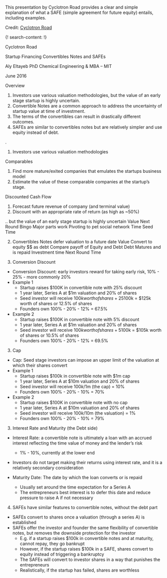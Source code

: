 
This presentation by Cyclotron Road provides a clear and simple explanation of what a SAFE (simple agreement for future equity) entails, including examples. 

Credit: [Cyclotron Road](http://www.cyclotronroad.org/)

{! search-content: !}

Cyclotron Road

Startup Financing
Convertibles Notes and SAFEs

Aly Eltayeb
PhD Chemical Engineering & MBA – MIT

June 2016

Overview
1. Investors use various valuation methodologies, but the value of an early stage startup is  highly uncertain.
2. Convertible Notes are a common approach to address the uncertainty of startup value at time of investment.
3. The terms of the convertibles can result in drastically different outcomes. 
4. SAFEs are similar to convertibles notes but are relatively simpler and use equity instead of debt. 

.

1. Investors use various valuation methodologies

Comparables
1. Find more mature/exited companies that emulates the startups business model
2. Estimate the value of these comparable companies at the startup’s stage.

Discounted Cash Flow
1. Forecast future revenue of company (and terminal value)
2. Discount with an appropriate rate of return (as high as ~50%)


.. but the value of an early stage startup is highly uncertain
Value
Next Round
Bingo
Major parts work
Pivoting to pet social network
Time
Seed Time

2. Convertibles Notes  defer valuation to a future date
Value
Convert to equity
$$ as debt
Compare payoff of Equity and Debt
Debt Matures and is repaid
Investment time
Next Round
Time


3. Conversion Discount
* Conversion Discount: early investors reward for taking early risk, 10% - 25% - more commonly 20%
* Example 1
  * Startup raises $100K in convertible note with 25% discount
  * 1 year later, Series A at $1m valuation and 20% of shares 
  * Seed investor will receive $100k worth of shares + 25%*$100k = $125k worth of shares or 12.5% of shares
  * Founders own 100% - 20% - 12% = 67.5%
* Example 2
  * Startup raises $100K in convertible note with 5% discount
  * 1 year later, Series A at $1m valuation and 20% of shares 
  * Seed investor will receive $100k worth of shares + 5%*$100k = $105k worth of shares or 10.5% of shares
  * Founders own 100% - 20% - 12% = 69.5%


3. Cap
* Cap: Seed stage investors can impose an upper limit of the valuation at which their shares convert  
* Example 1
  * Startup raises $100k in convertible note with $1m cap
  * 1 year later, Series A at $10m valuation and 20% of shares 
  * Seed investor will receive $100k/$1m (the cap) = 10%
  * Founders own 100% - 20% - 10% = 70%
* Example 2
  * Startup raises $100K in convertible note with no cap
  * 1 year later, Series A at $10m valuation and 20% of shares 
  * Seed investor will receive $100k/$10m (the valuation) = 1%
  * Founders own 100% - 20% - 10% = 79%


3. Interest Rate and Maturity (the Debt side)
* Interest Rate: a convertible note is ultimately a loan with an accrued interest reflecting the time value of money and the lender’s risk
  * 1% - 10%, currently at the lower end
* Investors do not target making their returns using interest rate, and it is a relatively secondary consideration

* Maturity Date: The date by which the loan converts or is repaid 
  * Usually set around the time expectation for a Series A
  * The entrepreneurs best interest is to defer this date and reduce pressure to raise A if not necessary
  
  
4. SAFEs have similar features to convertible notes, without the debt part
* SAFEs convert to shares once a valuation (through a series A) is established
* SAFEs offer the investor and founder the same flexibility of convertible notes, but removes the downside protection for the investor
  * E.g. if a startup raises $100k in convertible notes and at maturity, cannot repay, they go bankrupt
  * However, if the startup raises $100k in a SAFE, shares convert to equity instead of triggering a bankruptcy 
  * The SAFEs will convert to investor shares in a way that punishes the entrepreneurs 
  * Realistically, if the startup has failed, shares are worthless
